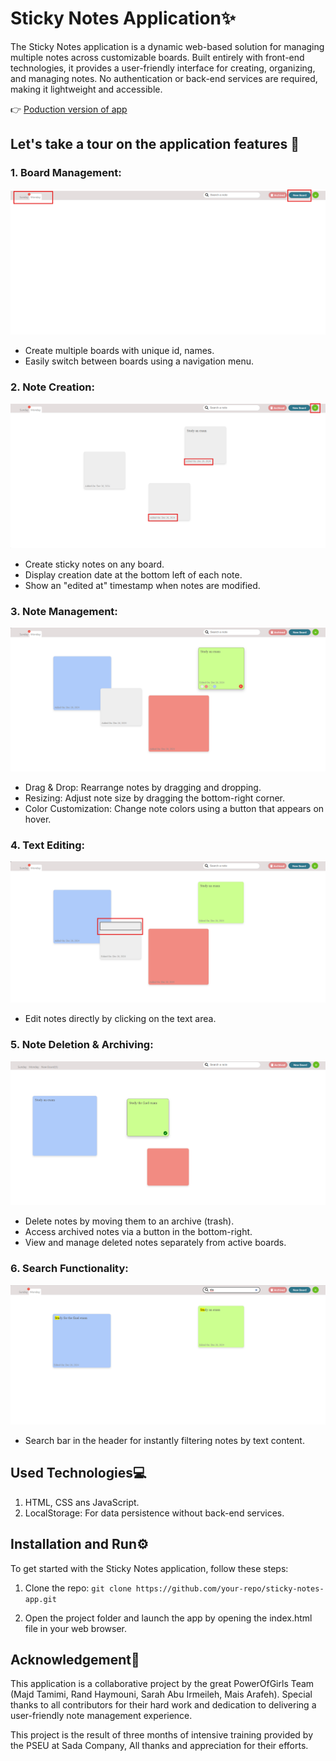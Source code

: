 # Sticky Notes Application✨ 
The Sticky Notes application is a dynamic web-based solution for managing multiple notes across customizable boards. Built entirely with front-end technologies, it provides a user-friendly interface for creating, organizing, and managing notes. No authentication or back-end services are required, making it lightweight and accessible. 
 
👉 [Poduction version of app](https://sticky-notes-app11.netlify.app) 
 
## Let's take a tour on the application features 🚀 
 
### 1. Board Management: 
![image](./images/Board%20Management.png) 
- Create multiple boards with unique id, names. 
- Easily switch between boards using a navigation menu. 
 
### 2. Note Creation: 
![image](./images/Note%20Creation.png) 
- Create sticky notes on any board. 
- Display creation date at the bottom left of each note. 
- Show an "edited at" timestamp when notes are modified. 
 
### 3. Note Management: 
![image](./images/Note%20Management.png) 
- Drag & Drop: Rearrange notes by dragging and dropping. 
- Resizing: Adjust note size by dragging the bottom-right corner. 
- Color Customization: Change note colors using a button that appears on hover. 
 
### 4. Text Editing: 
![image](./images/Text%20Editing.png) 
- Edit notes directly by clicking on the text area. 
 
### 5. Note Deletion & Archiving: 
![image](./images/Note%20Deletion%20&%20Archiving.png)
- Delete notes by moving them to an archive (trash). 
- Access archived notes via a button in the bottom-right. 
- View and manage deleted notes separately from active boards. 
 
### 6.  Search Functionality: 
![image](./images/Search%20Functionality.png) 
- Search bar in the header for instantly filtering notes by text content. 
 
## Used Technologies💻 
1. HTML, CSS ans JavaScript. 
2. LocalStorage: For data persistence without back-end services. 
 
## Installation and Run⚙️ 
To get started with the Sticky Notes application, follow these steps: 
1. Clone the repo: 
   `git clone https://github.com/your-repo/sticky-notes-app.git`
 
2. Open the project folder and launch the app by opening the index.html file in your web browser. 
 
## Acknowledgement🤝 
This application is a collaborative project by the great PowerOfGirls Team (Majd Tamimi, Rand Haymouni, Sarah Abu Irmeileh, Mais Arafeh). Special thanks to all contributors for their hard work and dedication to delivering a user-friendly note management experience. 
 
This project is the result of three months of intensive training provided by the PSEU at Sada Company, All thanks and appreciation for their efforts.